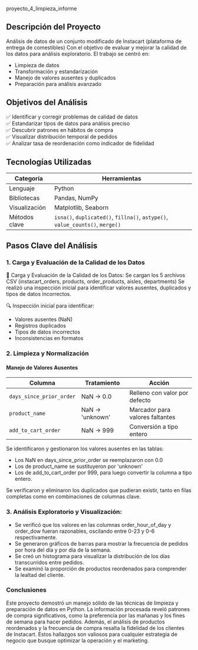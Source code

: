 proyecto_4_limpieza_informe

## Descripción del Proyecto
Análisis de datos de un conjunto modificado de Instacart (plataforma de entrega de comestibles)
Con el objetivo de evaluar y mejorar la calidad de los datos para análisis exploratorio. El trabajo se centró en:

- Limpieza de datos
- Transformación y estandarización
- Manejo de valores ausentes y duplicados
- Preparación para análisis avanzado

## Objetivos del Análisis

✅ Identificar y corregir problemas de calidad de datos  
✅ Estandarizar tipos de datos para análisis preciso  
✅ Descubrir patrones en hábitos de compra  
✅ Visualizar distribución temporal de pedidos  
✅ Analizar tasa de reordenación como indicador de fidelidad  

## Tecnologías Utilizadas

| Categoría | Herramientas |
|-----------|-------------|
| Lenguaje | Python |
| Bibliotecas | Pandas, NumPy |
| Visualización | Matplotlib, Seaborn |
| Métodos clave | `isna()`, `duplicated()`, `fillna()`, `astype()`, `value_counts()`, `merge()` 

## Pasos Clave del Análisis

### 1. Carga y Evaluación de la Calidad de los Datos
📂 Carga y Evaluación de la Calidad de los Datos: 
Se cargan los 5 archivos CSV (instacart_orders, products, order_products, aisles, departments)
Se realizó una inspección inicial para identificar valores ausentes, duplicados y tipos de datos incorrectos.

🔍 Inspección inicial para identificar:
- Valores ausentes (NaN)
- Registros duplicados
- Tipos de datos incorrectos
- Inconsistencias en formatos

### 2. Limpieza y Normalización

#### Manejo de Valores Ausentes
| Columna | Tratamiento | Acción |
|---------|-------------|--------|
| `days_since_prior_order` | NaN → 0.0 | Relleno con valor por defecto |
| `product_name` | NaN → 'unknown' | Marcador para valores faltantes |
| `add_to_cart_order` | NaN → 999 | Conversión a tipo entero |

Se identificaron y gestionaron los valores ausentes en las tablas:
- Los NaN en days_since_prior_order se reemplazaron con 0.0
- Los de product_name se sustituyeron por 'unknown'
- Los de add_to_cart_order por 999, para luego convertir la columna a tipo entero.
  
Se verificaron y eliminaron los duplicados que pudieran existir, tanto en filas completas como en combinaciones de columnas clave.


### 3. Análisis Exploratorio y Visualización:

- Se verificó que los valores en las columnas order_hour_of_day y order_dow fueran razonables, oscilando entre 0-23 y 0-6 respectivamente.
- Se generaron gráficos de barras para mostrar la frecuencia de pedidos por hora del día y por día de la semana.
- Se creó un histograma para visualizar la distribución de los días transcurridos entre pedidos.
- Se examinó la proporción de productos reordenados para comprender la lealtad del cliente.

### Conclusiones
Este proyecto demostró un manejo sólido de las técnicas de limpieza y preparación de datos en Python.
La información procesada reveló patrones de compra significativos, como la preferencia por las mañanas y los fines de semana para hacer pedidos.
Además, el análisis de productos reordenados y la frecuencia de compra resalta la fidelidad de los clientes de Instacart.
Estos hallazgos son valiosos para cualquier estrategia de negocio que busque optimizar la operación y el marketing.
